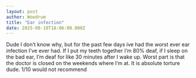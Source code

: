 ```yaml
---
layout: post
author: Woodrum
title: "Ear infection"
date: 2025-08-10T18:06:00.000Z
---
```


Dude I don’t know why, but for the past few days ive had the worst ever ear infection I’ve ever had. If I put my teeth together I’m 80% deaf, if I sleep on the bad ear, I’m deaf for like 30 minutes after I wake up. Worst part is that the doctor is closed on the weekends where I’m at. It is absolute torture dude. 1/10 would not recommend 
